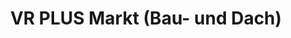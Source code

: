 ---
title: "VR PLUS Markt (Bau- und Dach)"
url: /osterburg-altmark/vr-plus-markt-bau-und-dach-schilddorf/
shop: Allgemein
---